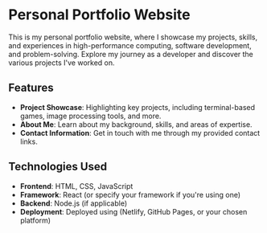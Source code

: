 # Personal Portfolio Website

This is my personal portfolio website, where I showcase my projects, skills, and experiences in high-performance computing, software development, and problem-solving. Explore my journey as a developer and discover the various projects I've worked on.

## Features
- **Project Showcase**: Highlighting key projects, including terminal-based games, image processing tools, and more.
- **About Me**: Learn about my background, skills, and areas of expertise.
- **Contact Information**: Get in touch with me through my provided contact links.

## Technologies Used
- **Frontend**: HTML, CSS, JavaScript
- **Framework**: React (or specify your framework if you're using one)
- **Backend**: Node.js (if applicable)
- **Deployment**: Deployed using (Netlify, GitHub Pages, or your chosen platform)
